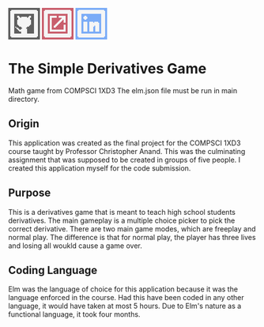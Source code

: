 [![](https://raw.githubusercontent.com/honkita/MD-Links/main/Pixel_GitHub.svg)](https://github.com/honkita) [![](https://raw.githubusercontent.com/honkita/MD-Links/main/Pixel_Link.svg)](https://elitelu.com) [![](https://raw.githubusercontent.com/honkita/MD-Links/main/Pixel_LinkedIn.svg)](https://www.linkedin.com/in/elitelu/)

# The Simple Derivatives Game
Math game from COMPSCI 1XD3
The elm.json file must be run in main directory.

## Origin
This application was created as the final project for the COMPSCI 1XD3 course taught by Professor Christopher Anand. This was the culminating assignment that was supposed to be created in groups of five people. I created this application myself for the code submission. 

## Purpose
This is a derivatives game that is meant to teach high school students derivatives. The main gameplay is a multiple choice picker to pick the correct derivative. There are two main game modes, which are freeplay and normal play. The difference is that for normal play, the player has three lives and losing all woukld cause a game over. 

## Coding Language
Elm was the language of choice for this application because it was the language enforced in the course. Had this have been coded in any other language, it would have taken at most 5 hours. Due to Elm's nature as a functional language, it took four months. 
